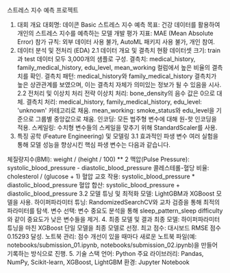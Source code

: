 스트레스 지수 예측 프로젝트
1. 대회 개요
대회명: 데이콘 Basic 스트레스 지수 예측
목표: 건강 데이터를 활용하여 개인의 스트레스 지수를 예측하는 모델 개발
평가 지표: MAE (Mean Absolute Error)
참가 규칙: 외부 데이터 사용 불가, AutoML 패키지 사용 불가, 개인 참여.
2. 데이터 분석 및 전처리 (EDA)
2.1 데이터 개요 및 결측치 현황
데이터셋 크기: train과 test 데이터 모두 3,000개의 샘플로 구성.
결측치: medical_history, family_medical_history, edu_level, mean_working 컬럼에서 높은 비율의 결측치를 확인.
결측치 패턴: medical_history와 family_medical_history 결측치가 높은 상관관계를 보였으며, 이는 결측치 자체가 의미있는 정보가 될 수 있음을 시사.
2.2 전처리 및 이상치 처리 전략
이상치 처리: bone_density의 음수 값은 0으로 대체.
결측치 처리:
medical_history, family_medical_history, edu_level: 'unknown' 카테고리로 채움.
mean_working: smoke_status와 edu_level을 기준으로 그룹별 중앙값으로 채움.
인코딩: 모든 범주형 변수에 대해 원-핫 인코딩을 적용.
스케일링: 수치형 변수들의 스케일을 맞추기 위해 StandardScaler를 사용.
3. 특징 공학 (Feature Engineering) 및 모델링
3.1 효과적인 파생 변수
여러 실험을 통해 모델 성능을 향상시킨 핵심 파생 변수는 다음과 같습니다.

체질량지수(BMI): weight / (height / 100) ** 2
맥압(Pulse Pressure): systolic_blood_pressure - diastolic_blood_pressure
콜레스테롤-혈당 비율: cholesterol / (glucose + 1)
혈압 교호 작용: systolic_blood_pressure * diastolic_blood_pressure
혈압 합산: systolic_blood_pressure + diastolic_blood_pressure
3.2 모델 튜닝 및 최적화
모델: LightGBM과 XGBoost 모델을 사용.
하이퍼파라미터 튜닝: RandomizedSearchCV와 교차 검증을 통해 최적의 파라미터를 탐색.
변수 선택: 변수 중요도 분석을 통해 sleep_pattern_sleep difficulty와 같이 중요도가 낮은 변수들을 제거.
4. 최종 모델 및 결과
최종 모델: 하이퍼파라미터 튜닝을 마친 XGBoost 단일 모델을 최종 모델로 선정.
최고 점수: 대시보드 RMSE 점수 0.15293 달성.
노트북 관리: 점수 개선이 있을 때마다 새로운 노트북 파일(예: notebooks/submission_01.ipynb, notebooks/submission_02.ipynb)을 만들어 기록하는 방식으로 진행.
5. 기술 스택
언어: Python
주요 라이브러리: Pandas, NumPy, Scikit-learn, XGBoost, LightGBM
환경: Jupyter Notebook
